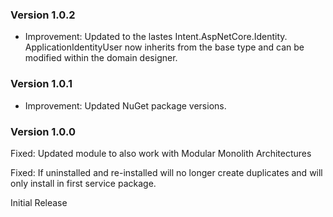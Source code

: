 ### Version 1.0.2

- Improvement: Updated to the lastes Intent.AspNetCore.Identity. ApplicationIdentityUser now inherits from the base type and can be modified within the domain designer.

### Version 1.0.1

- Improvement: Updated NuGet package versions.

### Version 1.0.0

Fixed: Updated module to also work with Modular Monolith Architectures

Fixed: If uninstalled and re-installed will no longer create duplicates and will only install in first service package.

Initial Release
